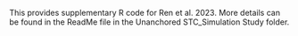 This provides supplementary R code for Ren et al. 2023. More details can be found in the ReadMe file in the Unanchored STC_Simulation Study folder. 
